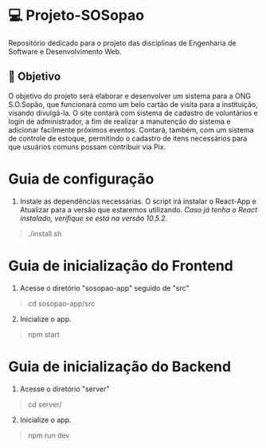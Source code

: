 # 💻 Projeto-SOSopao
Repositório dedicado para o projeto das disciplinas de Engenharia de Software e Desenvolvimento Web.

## 💭 Objetivo

O objetivo do projeto será elaborar e desenvolver um sistema para a ONG S.O.Sopão, que funcionará como um belo cartão de visita para a instituição, visando divulgá-la. O site contará com sistema de cadastro de voluntários e login de administrador, a fim de realizar a manutenção do sistema e adicionar facilmente próximos eventos. Contará, também, com um sistema de controle de estoque, permitindo o cadastro de itens necessários para que usuários comuns possam contribuir via Pix.

# Guia de configuração

1. Instale as dependências necessárias. O script irá instalar o React-App e Atualizar para a versão que estaremos utilizando. *Caso já tenha o React instalado, verifique se está na versão 10.5.2*.

> ./install.sh

# Guia de inicialização do Frontend

1. Acesse o diretório "sosopao-app" seguido de "src"

> cd sosopao-app/src

2. Inicialize o app.

> npm start

# Guia de inicialização do Backend

1. Acesse o diretório "server"

> cd server/

2. Inicialize o app.

> npm run dev